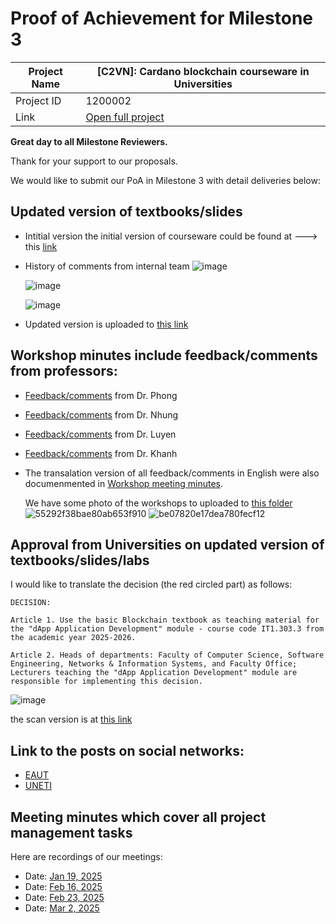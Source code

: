 #  Proof of Achievement for Milestone 3
|  Project Name |  [C2VN]: Cardano blockchain courseware in Universities |
| ------------ | ------------ |
| Project ID  | 1200002  |
|  Link  |  [Open full project](https://projectcatalyst.io/funds/12/f12-cardano-open-ecosystem/c2vn-cardano-blockchain-courseware-in-universities) |



**Great day to all Milestone Reviewers.**

Thank for your support to our proposals.

We would like to submit our PoA in Milestone 3 with detail deliveries below:

## Updated version of textbooks/slides
- Intitial version
  the initial version of courseware could be found at ---> this [link](https://docs.google.com/document/d/1x87XVDYQ23aOOU0axtJk7gBUJAzVRxFM/edit?usp=sharing&ouid=106811817203266848443&rtpof=true&sd=true)
  
- History of comments from internal team
  ![image](https://github.com/user-attachments/assets/03eaf1b1-6425-4fd9-bdd1-2a1ec08dbd98)

  ![image](https://github.com/user-attachments/assets/8c6e3d8d-6948-4004-90d5-380f47953fcc)

  ![image](https://github.com/user-attachments/assets/4f24171b-69c4-4c64-a5b9-854309258a89)

- Updated version is uploaded to [this link](https://drive.google.com/file/d/1MXdL1XraIgF1VIl74bIrVzE7ckrqbZPj/view?usp=sharing)
  
## Workshop minutes include feedback/comments from professors:

- [Feedback/comments](https://drive.google.com/file/d/11IARuIcIKA2s7SyJitXDGu5oLVwmKM5S/view?usp=sharing) from Dr. Phong
- [Feedback/comments](https://drive.google.com/file/d/1fMwKY_2nsxj9TC15BZ8_qxhk6Y6RDUZd/view?usp=sharing) from Dr. Nhung
- [Feedback/comments](https://drive.google.com/file/d/1zxv7ItHqPxZZAPOzP_5nM9sZOVzgWAv2/view?usp=sharing) from Dr. Luyen
- [Feedback/comments](https://drive.google.com/file/d/1YJrZxc277UtqTzg8ripj_41RilKEAytV/view?usp=sharing) from Dr. Khanh
- The transalation version of all feedback/comments in English were also documenmented in [ Workshop meeting minutes](https://drive.google.com/file/d/1HRei3QMdyPJ0sqS99dcrnAPUzAFnAvMU/view?usp=sharing).

  We have some photo of the  workshops to uploaded to [this folder](https://drive.google.com/drive/folders/1c-HARvuvBtzHFJhiZvN1MBkZpKH-EjC1?usp=sharing)
  ![55292f38bae80ab653f910](https://github.com/user-attachments/assets/de3a5164-3ac8-4b88-a285-2601730d586c)
  ![be07820e17dea780fecf12](https://github.com/user-attachments/assets/e70f3561-ae94-4125-b257-b6e4616b9a8e)


  
## Approval from Universities on updated version of textbooks/slides/labs
I would like to translate the decision (the red circled part) as follows:
```
DECISION:

Article 1. Use the basic Blockchain textbook as teaching material for the "dApp Application Development" module - course code IT1.303.3 from the academic year 2025-2026.

Article 2. Heads of departments: Faculty of Computer Science, Software Engineering, Networks & Information Systems, and Faculty Office; Lecturers teaching the "dApp Application Development" module are responsible for implementing this decision.
```
![image](https://github.com/user-attachments/assets/8f37213d-765b-4354-b2da-80b9ee4345e2)

 
the scan version is at [this link](https://drive.google.com/file/d/1ntwu2r9ruLfdgw_6vMyVA8KDKakchghn/view?usp=sharing)


## Link to the posts on social networks:

- [EAUT](https://www.facebook.com/share/p/12Gjag8R47X/)
- [UNETI](https://www.facebook.com/share/p/1EUSiknjYA/)
  
## Meeting minutes which cover all project management tasks
Here are recordings of our meetings:

- Date: [Jan 19, 2025](https://www.youtube.com/watch?v=qOdFecDN9kg)
- Date: [Feb 16, 2025]( https://www.youtube.com/watch?v=XWV8wu8Q-vs)
- Date: [Feb 23, 2025]( https://www.youtube.com/watch?v=GXghg7pREg8)
- Date: [Mar 2, 2025 ](https://www.youtube.com/watch?v=I0zC5jvY084)




